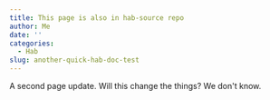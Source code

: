 ```yaml
---
title: This page is also in hab-source repo
author: Me
date: ''
categories:
  - Hab
slug: another-quick-hab-doc-test
---
```


A second page update. Will this change the things? We don't know. 